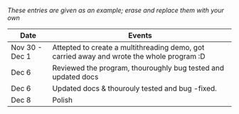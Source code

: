 _These entries are given as an example; erase and replace them with your own_

| Date           | Events                                                                                    |
| -------------- | ----------------------------------------------------------------------------------------- |
| Nov 30 - Dec 1 | Attepted to create a multithreading demo, got carried away and wrote the whole program :D |
| Dec 6 | Reviewed the program, thouroughly bug tested and updated docs|
| Dec 6 | Updated docs & thourouly tested and bug -fixed.                                            |'=
| Dec 8 | Polish
